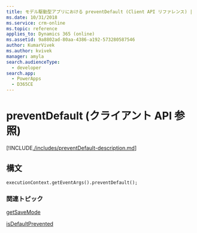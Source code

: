 ```yaml
---
title: モデル駆動型アプリにおける preventDefault (Client API リファレンス) | Microsoft Docs
ms.date: 10/31/2018
ms.service: crm-online
ms.topic: reference
applies_to: Dynamics 365 (online)
ms.assetid: 9a8802ad-80aa-4386-a192-573280587546
author: KumarVivek
ms.author: kvivek
manager: amyla
search.audienceType:
  - developer
search.app:
  - PowerApps
  - D365CE
---
```

# <a name="preventdefault-client-api-reference"></a>preventDefault (クライアント API 参照)



[!INCLUDE[./includes/preventDefault-description.md](./includes/preventDefault-description.md)]

## <a name="syntax"></a>構文

`executionContext.getEventArgs().preventDefault();`

### <a name="related-topics"></a>関連トピック

[getSaveMode](getSaveMode.md)

[isDefaultPrevented](isDefaultPrevented.md)



